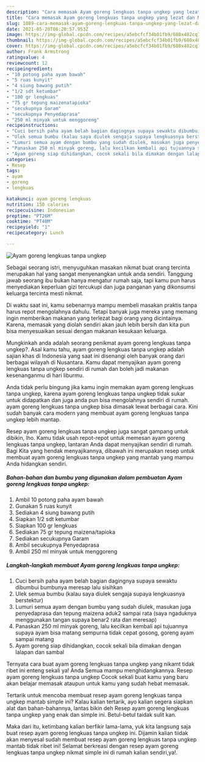 ```yaml
---
description: "Cara memasak Ayam goreng lengkuas tanpa ungkep yang lezat dan Mudah Dibuat"
title: "Cara memasak Ayam goreng lengkuas tanpa ungkep yang lezat dan Mudah Dibuat"
slug: 1089-cara-memasak-ayam-goreng-lengkuas-tanpa-ungkep-yang-lezat-dan-mudah-dibuat
date: 2021-05-20T06:20:57.953Z
image: https://img-global.cpcdn.com/recipes/a5ebcfcf34b01fb9/680x482cq70/ayam-goreng-lengkuas-tanpa-ungkep-foto-resep-utama.jpg
thumbnail: https://img-global.cpcdn.com/recipes/a5ebcfcf34b01fb9/680x482cq70/ayam-goreng-lengkuas-tanpa-ungkep-foto-resep-utama.jpg
cover: https://img-global.cpcdn.com/recipes/a5ebcfcf34b01fb9/680x482cq70/ayam-goreng-lengkuas-tanpa-ungkep-foto-resep-utama.jpg
author: Frank Armstrong
ratingvalue: 4
reviewcount: 12
recipeingredient:
- "10 potong paha ayam bawah"
- "5 ruas kunyit"
- "4 siung bawang putih"
- "1/2 sdt ketumbar"
- "100 gr lengkuas"
- "75 gr tepung maizenatapioka"
- "secukupnya Garam"
- "secukupnya Penyedaprasa"
- "250 ml minyak untuk menggoreng"
recipeinstructions:
- "Cuci bersih paha ayam belah bagian dagingnya supaya sewaktu dibumbui bumbunya meresap lalu sisihkan"
- "Ulek semua bumbu (kalau saya diulek sengaja supaya lengkuasnya berstektur)"
- "Lumuri semua ayam dengan bumbu yang sudah diulek, masukan juga penyedaprasa dan tepung maizena aduk2 sampai rata (saya ngaduknya menggunakan tangan supaya benar2 rata dan meresap)"
- "Panaskan 250 ml minyak goreng, lalu kecilkan kembali api tujuannya supaya ayam bisa matang sempurna tidak cepat gosong, goreng ayam sampai matang"
- "Ayam goreng siap dihidangkan, cocok sekali bila dimakan dengan lalapan dan sambal"
categories:
- Resep
tags:
- ayam
- goreng
- lengkuas

katakunci: ayam goreng lengkuas 
nutrition: 150 calories
recipecuisine: Indonesian
preptime: "PT26M"
cooktime: "PT40M"
recipeyield: "1"
recipecategory: Lunch

---
```



![Ayam goreng lengkuas tanpa ungkep](https://img-global.cpcdn.com/recipes/a5ebcfcf34b01fb9/680x482cq70/ayam-goreng-lengkuas-tanpa-ungkep-foto-resep-utama.jpg)

Sebagai seorang istri, menyuguhkan masakan nikmat buat orang tercinta merupakan hal yang sangat menyenangkan untuk anda sendiri. Tanggung jawab seorang ibu bukan hanya mengatur rumah saja, tapi kamu pun harus menyediakan keperluan gizi tercukupi dan juga panganan yang dikonsumsi keluarga tercinta mesti nikmat.

Di waktu  saat ini, kamu sebenarnya mampu membeli masakan praktis tanpa harus repot mengolahnya dahulu. Tetapi banyak juga mereka yang memang ingin memberikan makanan yang terlezat bagi orang yang dicintainya. Karena, memasak yang diolah sendiri akan jauh lebih bersih dan kita pun bisa menyesuaikan sesuai dengan makanan kesukaan keluarga. 



Mungkinkah anda adalah seorang penikmat ayam goreng lengkuas tanpa ungkep?. Asal kamu tahu, ayam goreng lengkuas tanpa ungkep adalah sajian khas di Indonesia yang saat ini disenangi oleh banyak orang dari berbagai wilayah di Nusantara. Kamu dapat menyajikan ayam goreng lengkuas tanpa ungkep sendiri di rumah dan boleh jadi makanan kesenanganmu di hari liburmu.

Anda tidak perlu bingung jika kamu ingin memakan ayam goreng lengkuas tanpa ungkep, karena ayam goreng lengkuas tanpa ungkep tidak sukar untuk didapatkan dan juga anda pun bisa mengolahnya sendiri di rumah. ayam goreng lengkuas tanpa ungkep bisa dimasak lewat berbagai cara. Kini sudah banyak cara modern yang membuat ayam goreng lengkuas tanpa ungkep lebih mantap.

Resep ayam goreng lengkuas tanpa ungkep juga sangat gampang untuk dibikin, lho. Kamu tidak usah repot-repot untuk memesan ayam goreng lengkuas tanpa ungkep, lantaran Anda dapat menyajikan sendiri di rumah. Bagi Kita yang hendak menyajikannya, dibawah ini merupakan resep untuk membuat ayam goreng lengkuas tanpa ungkep yang mantab yang mampu Anda hidangkan sendiri.

<!--inarticleads1-->

##### Bahan-bahan dan bumbu yang digunakan dalam pembuatan Ayam goreng lengkuas tanpa ungkep:

1. Ambil 10 potong paha ayam bawah
1. Gunakan 5 ruas kunyit
1. Sediakan 4 siung bawang putih
1. Siapkan 1/2 sdt ketumbar
1. Siapkan 100 gr lengkuas
1. Sediakan 75 gr tepung maizena/tapioka
1. Sediakan secukupnya Garam
1. Ambil secukupnya Penyedaprasa
1. Ambil 250 ml minyak untuk menggoreng




<!--inarticleads2-->

##### Langkah-langkah membuat Ayam goreng lengkuas tanpa ungkep:

1. Cuci bersih paha ayam belah bagian dagingnya supaya sewaktu dibumbui bumbunya meresap lalu sisihkan
1. Ulek semua bumbu (kalau saya diulek sengaja supaya lengkuasnya berstektur)
1. Lumuri semua ayam dengan bumbu yang sudah diulek, masukan juga penyedaprasa dan tepung maizena aduk2 sampai rata (saya ngaduknya menggunakan tangan supaya benar2 rata dan meresap)
1. Panaskan 250 ml minyak goreng, lalu kecilkan kembali api tujuannya supaya ayam bisa matang sempurna tidak cepat gosong, goreng ayam sampai matang
1. Ayam goreng siap dihidangkan, cocok sekali bila dimakan dengan lalapan dan sambal




Ternyata cara buat ayam goreng lengkuas tanpa ungkep yang nikamt tidak ribet ini enteng sekali ya! Anda Semua mampu menghidangkannya. Resep ayam goreng lengkuas tanpa ungkep Cocok sekali buat kamu yang baru akan belajar memasak ataupun untuk kamu yang sudah hebat memasak.

Tertarik untuk mencoba membuat resep ayam goreng lengkuas tanpa ungkep mantab simple ini? Kalau kalian tertarik, ayo kalian segera siapkan alat dan bahan-bahannya, lantas bikin deh Resep ayam goreng lengkuas tanpa ungkep yang enak dan simple ini. Betul-betul taidak sulit kan. 

Maka dari itu, ketimbang kalian berfikir lama-lama, yuk kita langsung saja buat resep ayam goreng lengkuas tanpa ungkep ini. Dijamin kalian tiidak akan menyesal sudah membuat resep ayam goreng lengkuas tanpa ungkep mantab tidak ribet ini! Selamat berkreasi dengan resep ayam goreng lengkuas tanpa ungkep nikmat simple ini di rumah kalian sendiri,ya!.

